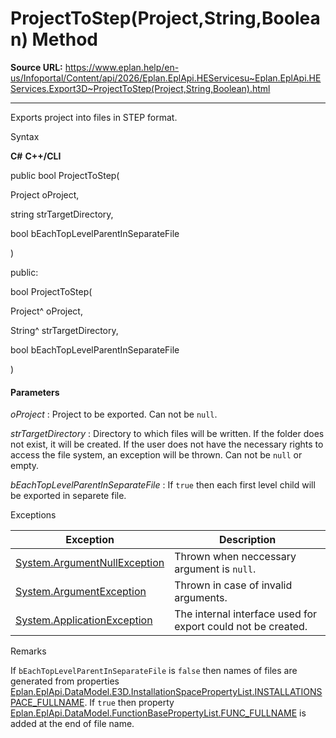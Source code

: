 # ProjectToStep(Project,String,Boolean) Method

**Source URL:** https://www.eplan.help/en-us/Infoportal/Content/api/2026/Eplan.EplApi.HEServicesu~Eplan.EplApi.HEServices.Export3D~ProjectToStep(Project,String,Boolean).html

---

Exports project into files in STEP format.

Syntax

**C#**
**C++/CLI**


public bool ProjectToStep( 

   Project oProject,

   string strTargetDirectory,

   bool bEachTopLevelParentInSeparateFile

)

public:

bool ProjectToStep( 

   Project^ oProject,

   String^ strTargetDirectory,

   bool bEachTopLevelParentInSeparateFile

)


#### Parameters

*oProject*
:   Project to be exported. Can not be `null`.

*strTargetDirectory*
:   Directory to which files will be written. If the folder does not exist, it will be created. If the user does not have the necessary rights to access the file system, an exception will be thrown. Can not be `null` or empty.

*bEachTopLevelParentInSeparateFile*
:   If `true` then each first level child will be exported in separete file.

Exceptions

| Exception | Description |
| --- | --- |
| [System.ArgumentNullException](#) | Thrown when neccessary argument is `null`. |
| [System.ArgumentException](#) | Thrown in case of invalid arguments. |
| [System.ApplicationException](#) | The internal interface used for export could not be created. |

Remarks

If `bEachTopLevelParentInSeparateFile` is `false` then names of files are generated from properties [Eplan.EplApi.DataModel.E3D.InstallationSpacePropertyList.INSTALLATIONSPACE\_FULLNAME](Eplan.EplApi.DataModelu~Eplan.EplApi.DataModel.E3D.InstallationSpacePropertyList~INSTALLATIONSPACE_FULLNAME.html). If `true` then property [Eplan.EplApi.DataModel.FunctionBasePropertyList.FUNC\_FULLNAME](Eplan.EplApi.DataModelu~Eplan.EplApi.DataModel.FunctionBasePropertyList~FUNC_FULLNAME.html) is added at the end of file name.
